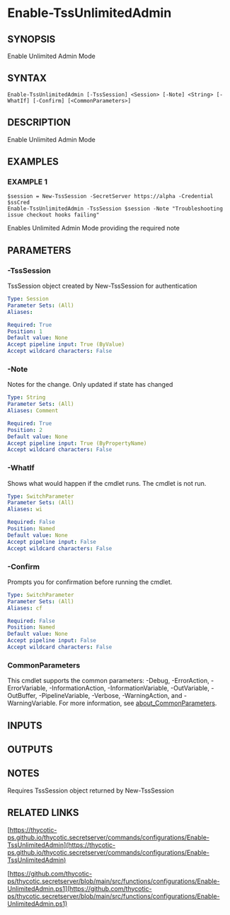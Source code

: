 # Enable-TssUnlimitedAdmin

## SYNOPSIS
Enable Unlimited Admin Mode

## SYNTAX

```
Enable-TssUnlimitedAdmin [-TssSession] <Session> [-Note] <String> [-WhatIf] [-Confirm] [<CommonParameters>]
```

## DESCRIPTION
Enable Unlimited Admin Mode

## EXAMPLES

### EXAMPLE 1
```
$session = New-TssSession -SecretServer https://alpha -Credential $ssCred
Enable-TssUnlimitedAdmin -TssSession $session -Note "Troubleshooting issue checkout hooks failing"
```

Enables Unlimited Admin Mode providing the required note

## PARAMETERS

### -TssSession
TssSession object created by New-TssSession for authentication

```yaml
Type: Session
Parameter Sets: (All)
Aliases:

Required: True
Position: 1
Default value: None
Accept pipeline input: True (ByValue)
Accept wildcard characters: False
```

### -Note
Notes for the change.
Only updated if state has changed

```yaml
Type: String
Parameter Sets: (All)
Aliases: Comment

Required: True
Position: 2
Default value: None
Accept pipeline input: True (ByPropertyName)
Accept wildcard characters: False
```

### -WhatIf
Shows what would happen if the cmdlet runs.
The cmdlet is not run.

```yaml
Type: SwitchParameter
Parameter Sets: (All)
Aliases: wi

Required: False
Position: Named
Default value: None
Accept pipeline input: False
Accept wildcard characters: False
```

### -Confirm
Prompts you for confirmation before running the cmdlet.

```yaml
Type: SwitchParameter
Parameter Sets: (All)
Aliases: cf

Required: False
Position: Named
Default value: None
Accept pipeline input: False
Accept wildcard characters: False
```

### CommonParameters
This cmdlet supports the common parameters: -Debug, -ErrorAction, -ErrorVariable, -InformationAction, -InformationVariable, -OutVariable, -OutBuffer, -PipelineVariable, -Verbose, -WarningAction, and -WarningVariable. For more information, see [about_CommonParameters](http://go.microsoft.com/fwlink/?LinkID=113216).

## INPUTS

## OUTPUTS

## NOTES
Requires TssSession object returned by New-TssSession

## RELATED LINKS

[https://thycotic-ps.github.io/thycotic.secretserver/commands/configurations/Enable-TssUnlimitedAdmin](https://thycotic-ps.github.io/thycotic.secretserver/commands/configurations/Enable-TssUnlimitedAdmin)

[https://github.com/thycotic-ps/thycotic.secretserver/blob/main/src/functions/configurations/Enable-UnlimitedAdmin.ps1](https://github.com/thycotic-ps/thycotic.secretserver/blob/main/src/functions/configurations/Enable-UnlimitedAdmin.ps1)

